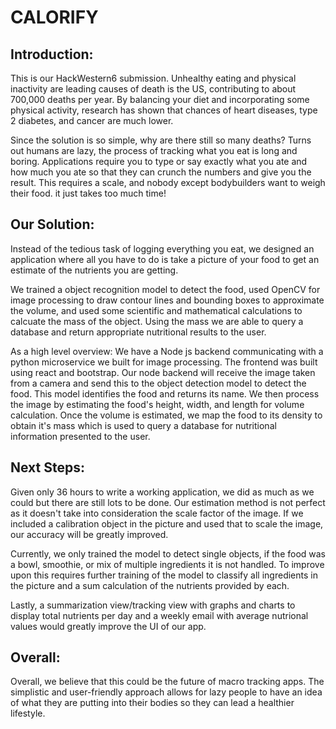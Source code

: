 # CALORIFY

Introduction:
-------------

This is our HackWestern6 submission. Unhealthy eating and physical inactivity are leading causes of death is the US, contributing to about 700,000 deaths per year. By balancing your diet and incorporating some physical activity, research has shown that chances of heart diseases, type 2 diabetes, and cancer are much lower.

Since the solution is so simple, why are there still so many deaths? Turns out humans are lazy, the process of tracking what you eat is long and boring. Applications require you to type or say exactly what you ate and how much you ate so that they can crunch the numbers and give you the result. This requires a scale, and nobody except bodybuilders want to weigh their food. it just takes too much time!

Our Solution:
-------------

Instead of the tedious task of logging everything you eat, we designed an application where all you have to do is take a picture of your food to get an estimate of the nutrients you are getting.

We trained a object recognition model to detect the food, used OpenCV for image processing to draw contour lines and bounding boxes to approximate the volume, and used some scientific and mathematical calculations to calcuate the mass of the object. Using the mass we are able to query a database and return appropriate nutritional results to the user.

As a high level overview: We have a Node js backend communicating with a python microservice we built for image processing. The frontend was built using react and bootstrap. Our node backend will receive the image taken from a camera and send this to the object detection model to detect the food. This model identifies the food and returns its name. We then process the image by estimating the food's height, width, and length for volume calculation. Once the volume is estimated, we map the food to its density to obtain it's mass which is used to query a database for nutritional information presented to the user.

Next Steps:
-----------

Given only 36 hours to write a working application, we did as much as we could but there are still lots to be done. Our estimation method is not perfect as it doesn't take into consideration the scale factor of the image. If we included a calibration object in the picture and used that to scale the image, our accuracy will be greatly improved.

Currently, we only trained the model to detect single objects, if the food was a bowl, smoothie, or mix of multiple ingredients it is not handled. To improve upon this requires further training of the model to classify all ingredients in the picture and a sum calculation of the nutrients provided by each.

Lastly, a summarization view/tracking view with graphs and charts to display total nutrients per day and a weekly email with average nutrional values would greatly improve the UI of our app.

Overall:
--------

Overall, we believe that this could be the future of macro tracking apps. The simplistic and user-friendly approach allows for lazy people to have an idea of what they are putting into their bodies so they can lead a healthier lifestyle.
